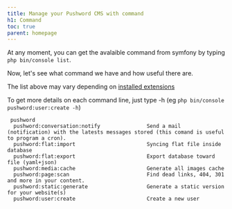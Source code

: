 ```yaml
---
title: Manage your Pushword CMS with command
h1: Command
toc: true
parent: homepage
---
```


At any moment, you can get the avalaible command from symfony by typing `php bin/console list`.

Now, let's see what command we have and how useful there are.

The list above may vary depending on [installed extensions](extensions)

To get more details on each command line, just type -h (eg `php bin/console pushword:user:create -h`)

```shell
 pushword
  pushword:conversation:notify               Send a mail (notification) with the latests messages stored (this comand is useful to program a cron).
  pushword:flat:import                       Syncing flat file inside database
  pushword:flat:export                       Export database toward file (yaml+json)
  pushword:media:cache                       Generate all images cache
  pushword:page:scan                         Find dead links, 404, 301 and more in your content.
  pushword:static:generate                   Generate a static version for your website(s)
  pushword:user:create                       Create a new user
```
